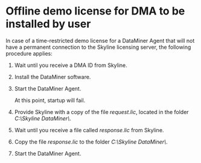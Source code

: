# Offline demo license for DMA to be installed by user

In case of a time-restricted demo license for a DataMiner Agent that will not have a permanent connection to the Skyline licensing server, the following procedure applies:

1. Wait until you receive a DMA ID from Skyline.

2. Install the DataMiner software.

3. Start the DataMiner Agent.

    At this point, startup will fail.

4. Provide Skyline with a copy of the file *request.lic*, located in the folder *C:\\Skyline DataMiner\\*.

5. Wait until you receive a file called *response.lic* from Skyline.

6. Copy the file *response.lic* to the folder *C:\\Skyline DataMiner\\*.

7. Start the DataMiner Agent.
